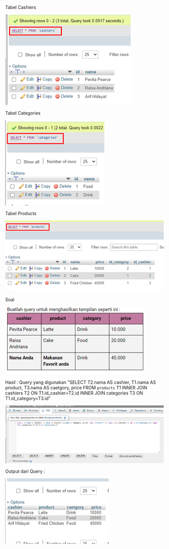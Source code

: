﻿Tabel Cashiers

![2020-06-06_18-05-52](assets/2020-06-06_18-05-52.png)

Tabel Categories

![2020-06-06_18-06-30](assets/2020-06-06_18-06-30.png)

Tabel Products

![2020-06-06_18-06-54](assets/2020-06-06_18-06-54.png)

Soal

![2020-06-06_18-04-04](assets/2020-06-06_18-04-04.png)

Hasil :
Query yang digunakan 
"SELECT T2.nama AS cashier, T1.nama AS product, T3.nama AS caetgory, price  FROM `products` T1 INNER JOIN cashiers T2 ON T1.id_cashier=T2.id INNER JOIN categories T3 ON T1.id_category=T3.id"

![2020-06-06_18-02-55](assets/2020-06-06_18-02-55.png)

Output dari Query :

![2020-06-06_18-05-19](assets/2020-06-06_18-05-19.png)
